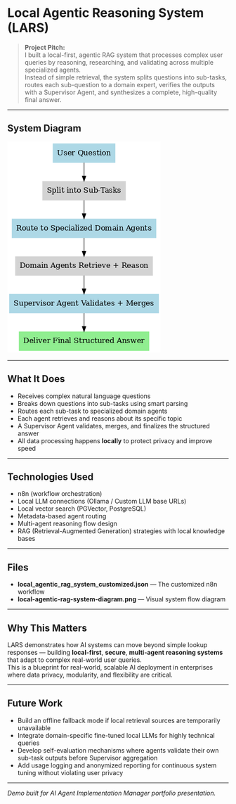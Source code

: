 # Local Agentic Reasoning System (LARS)

> **Project Pitch:**  
> I built a local-first, agentic RAG system that processes complex user queries by reasoning, researching, and validating across multiple specialized agents.  
> Instead of simple retrieval, the system splits questions into sub-tasks, routes each sub-question to a domain expert, verifies the outputs with a Supervisor Agent, and synthesizes a complete, high-quality final answer.

---

## System Diagram

![Local Agentic RAG System Diagram](local-agentic-rag-system-diagram.png)

---

## What It Does
- Receives complex natural language questions
- Breaks down questions into sub-tasks using smart parsing
- Routes each sub-task to specialized domain agents
- Each agent retrieves and reasons about its specific topic
- A Supervisor Agent validates, merges, and finalizes the structured answer
- All data processing happens **locally** to protect privacy and improve speed

---

## Technologies Used
- n8n (workflow orchestration)
- Local LLM connections (Ollama / Custom LLM base URLs)
- Local vector search (PGVector, PostgreSQL)
- Metadata-based agent routing
- Multi-agent reasoning flow design
- RAG (Retrieval-Augmented Generation) strategies with local knowledge bases

---

## Files
- **local_agentic_rag_system_customized.json** — The customized n8n workflow
- **local-agentic-rag-system-diagram.png** — Visual system flow diagram

---

## Why This Matters
LARS demonstrates how AI systems can move beyond simple lookup responses — building **local-first**, **secure**, **multi-agent reasoning systems** that adapt to complex real-world user queries.  
This is a blueprint for real-world, scalable AI deployment in enterprises where data privacy, modularity, and flexibility are critical.

---

## Future Work

- Build an offline fallback mode if local retrieval sources are temporarily unavailable
- Integrate domain-specific fine-tuned local LLMs for highly technical queries
- Develop self-evaluation mechanisms where agents validate their own sub-task outputs before Supervisor aggregation
- Add usage logging and anonymized reporting for continuous system tuning without violating user privacy

---
*Demo built for AI Agent Implementation Manager portfolio presentation.*
